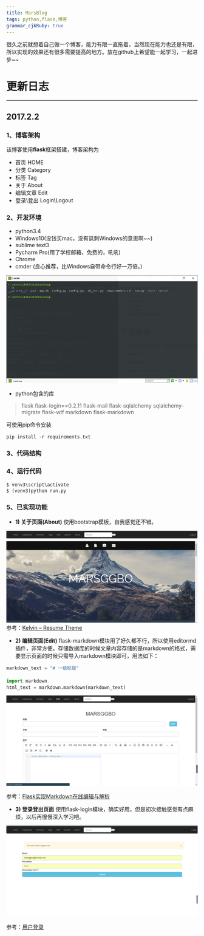 ```yaml
---
title: MarsBlog
tags: python,flask,博客
grammar_cjkRuby: true
---
```


很久之前就想着自己做一个博客，能力有限一直拖着，当然现在能力也还是有限，所以实现的效果还有很多需要提高的地方。放在github上希望能一起学习，一起进步~~


# 更新日志


----------
## **2017.2.2**

### 1、博客架构
该博客使用**flask**框架搭建，博客架构为
- 首页 HOME
- 分类 Category
- 标签 Tag
- 关于 About
- 编辑文章 Edit
- 登录\登出 Login\Logout


### 2、开发环境
- python3.4
- Windows10(没钱买mac，没有讽刺Windows的意思啊~~)
- sublime text3
- Pycharm Pro(用了学校邮箱，免费的，吼吼)
- Chrome
- cmder (良心推荐，比Windows自带命令行好一万倍。)

![cmder][1]
- python包含的库
> flask
flask-login==0.2.11
flask-mail
flask-sqlalchemy
sqlalchemy-migrate
flask-wtf
markdown
flask-markdown

可使用pip命令安装
```
pip install -r requirements.txt
```

### 3、代码结构


### 4、运行代码
```hell
$ venv3\script\activate
$ (venv3)python run.py
```

### 5、已实现功能
- **1) 关于页面(About)**
使用bootstrap模板，自我感觉还不错。

![about][2]
参考：[Kelvin – Resume Theme][3]

- **2) 编辑页面(Edit)**
flask-markdown模块用了好久都不行，所以使用editormd插件，非常方便。存储数据库的时候文章内容存储的是markdown的格式，需要显示页面的时候只需导入markdown模块即可，用法如下：

```python
markdown_text = "# 一级标题"

import markdown
html_text = markdown.markdown(markdown_text)
```

![edit][4]

参考：[Flask实现Markdown在线编辑与解析][5]

- **3) 登录登出页面**
使用flask-login模块，确实好用，但是初次接触感觉有点麻烦，以后再慢慢深入学习吧。

![login][6]

参考：[用户登录][7]


  [1]: ./images/cmder.png "cmder.png"
  [2]: ./images/about.png "about.png"
  [3]: http://blacktie.co/2013/10/kelvin-resume-theme/
  [4]: ./images/edit.png "edit.png"
  [5]: https://www.cdxy.me/?p=719
  [6]: ./images/login.png "login.png"
  [7]: http://www.pythondoc.com/flask-mega-tutorial/userlogin.html